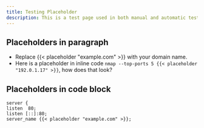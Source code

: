 ```yaml
---
title: Testing Placeholder
description: This is a test page used in both manual and automatic tests. Do not delete. It will not be listed anywhere.
---
```



## Placeholders in paragraph

* Replace {{< placeholder "example.com" >}} with your domain name.
* Here is a placeholder in inline code `nmap --top-ports 5 {{< placeholder "192.0.1.17" >}}`, how does that look?

## Placeholders in code block

```
server {
listen  80;
listen [::]:80;
server_name {{< placeholder "example.com" >}};
```